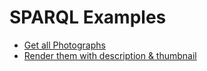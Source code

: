 # SPARQL Examples

* [Get all Photographs](https://test.lindas-data.ch/sparql-ui/#query=PREFIX+schema%3A+%3Chttp%3A%2F%2Fschema.org%2F%3E%0APREFIX+wgs%3A+%3Chttp%3A%2F%2Fwww.w3.org%2F2003%2F01%2Fgeo%2Fwgs84_pos%23%3E%0APREFIX+geo%3A+%3Chttp%3A%2F%2Fwww.opengis.net%2Font%2Fgeosparql%23%3E%0APREFIX+rdfs%3A+%3Chttp%3A%2F%2Fwww.w3.org%2F2000%2F01%2Frdf-schema%23%3E%0A%0ASELECT+*%0AWHERE+%7B+GRAPH+%3Fg+%7B%0A%0A%09%3Fs+a+schema%3APhotograph+%3B%0A++++%0A%7D%7D&contentTypeConstruct=text%2Fturtle&contentTypeSelect=application%2Fsparql-results%2Bjson&endpoint=https%3A%2F%2Ftest.lindas-data.ch%2Fsparql&requestMethod=POST&tabTitle=Query&headers=%7B%7D&outputFormat=leaflet)
* [Render them with description & thumbnail](https://test.lindas-data.ch/sparql-ui/#query=PREFIX+schema%3A+%3Chttp%3A%2F%2Fschema.org%2F%3E%0APREFIX+wgs%3A+%3Chttp%3A%2F%2Fwww.w3.org%2F2003%2F01%2Fgeo%2Fwgs84_pos%23%3E%0APREFIX+geo%3A+%3Chttp%3A%2F%2Fwww.opengis.net%2Font%2Fgeosparql%23%3E%0APREFIX+rdfs%3A+%3Chttp%3A%2F%2Fwww.w3.org%2F2000%2F01%2Frdf-schema%23%3E%0A%0ASELECT+*%0AWHERE+%7B+GRAPH+%3Fg+%7B%0A%0A%09%3Fs+a+schema%3APhotograph+%3B%0A++++%09+schema%3Adescription+%3Flabel%3B%0A+++++++%09+schema%3AthumbnailUrl+%3Fthumb%3B%0A++++++%09+schema%3Aimage+%3FimageLink%3B%0A+++++++++wgs%3Alat+%3Flat+%3B%0A+++++++++wgs%3Along+%3Flong+.%0A+++++++++%0A++++++BIND(STRDT(CONCAT(%22POINT(%22%2C+STR(%3Flat)%2C+%22+%22%2C+STR(%3Flong)%2C+%22)%22)%2C+geo%3AwktLiteral)+AS+%3Fstationwkt).%0A++++BIND(+CONCAT(%22%3Cp%3E%22%2C+%3Flabel%2C+%22%3C%2Fp%3E%3Cp%3E%3Ca+href%3D'%22%2C+STR(%3FimageLink)%2C+%22'%3E%3Cimg+src%3D'%22%2C+STR(%3Fthumb)%2C+%22'%3E%3C%2Fa%3E%3C%2Fp%3E%22)+AS+%3FstationwktLabel).%0A%0A%7D%7D&contentTypeConstruct=text%2Fturtle&contentTypeSelect=application%2Fsparql-results%2Bjson&endpoint=https%3A%2F%2Ftest.lindas-data.ch%2Fsparql&requestMethod=POST&tabTitle=Query&headers=%7B%7D&outputFormat=leaflet)
